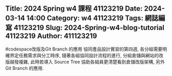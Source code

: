 Title: 2024 Spring w4 課程 41123219
Date: 2024-03-14 14:00
Category: w4 41123219
Tags: 網誌編寫 41123219
Slug: 2024-Spring-w4-blog-tutorial 41123219
Author: 411123219
---

<!-- PELICAN_END_SUMMARY -->

#codespace改版及Git Branch 的應用
協同產品設計實習的第四週, 各分組需要明確界定任務需求與分工時序, 隨著各組協同設計流程的進行, 分組倉儲與網站的改版越發複雜, 此時若導入 Source Tree 協助各組員更清楚看到倉儲改版架構, 另外 Git Branch 的應用.